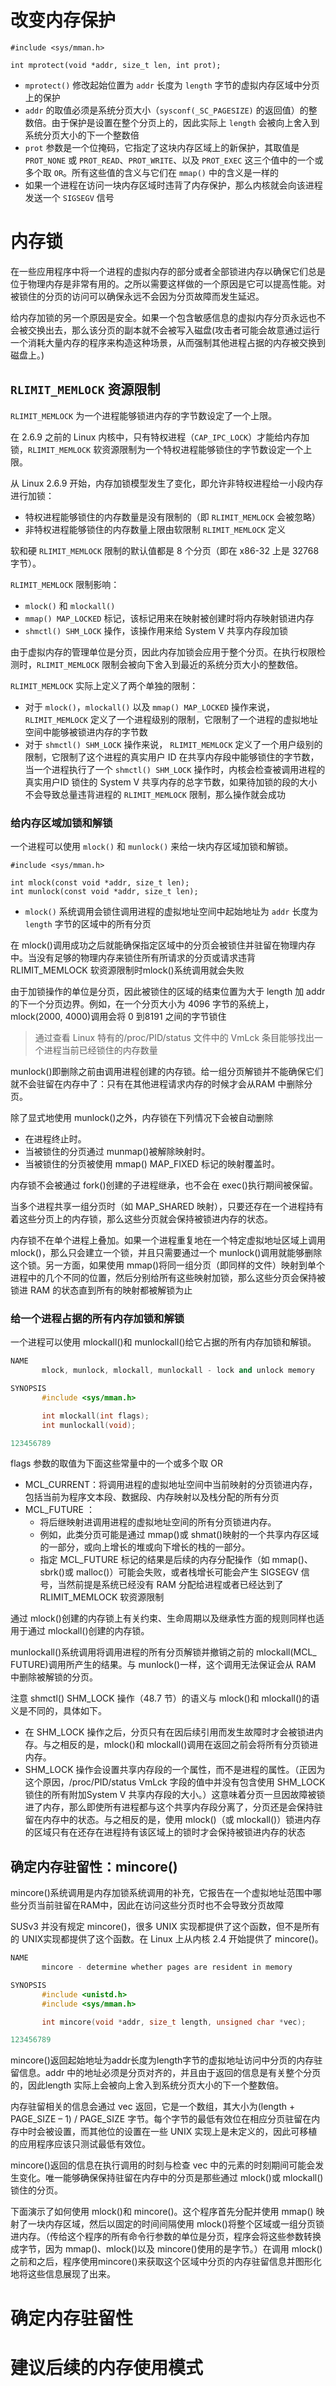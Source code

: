 # 改变内存保护

```
#include <sys/mman.h>

int mprotect(void *addr, size_t len, int prot);
```

- `mprotect()` 修改起始位置为 `addr` 长度为 `length` 字节的虚拟内存区域中分页上的保护
- `addr` 的取值必须是系统分页大小（`sysconf(_SC_PAGESIZE)` 的返回值）的整数倍。由于保护是设置在整个分页上的，因此实际上 `length` 会被向上舍入到系统分页大小的下一个整数倍
- `prot` 参数是一个位掩码，它指定了这块内存区域上的新保护，其取值是 `PROT_NONE` 或 `PROT_READ`、`PROT_WRITE`、以及 `PROT_EXEC` 这三个值中的一个或多个取 `OR`。所有这些值的含义与它们在 `mmap()` 中的含义是一样的
- 如果一个进程在访问一块内存区域时违背了内存保护，那么内核就会向该进程发送一个 `SIGSEGV` 信号

# 内存锁

在一些应用程序中将一个进程的虚拟内存的部分或者全部锁进内存以确保它们总是位于物理内存是非常有用的。之所以需要这样做的一个原因是它可以提高性能。对被锁住的分页的访问可以确保永远不会因为分页故障而发生延迟。

给内存加锁的另一个原因是安全。如果一个包含敏感信息的虚拟内存分页永远也不会被交换出去，那么该分页的副本就不会被写入磁盘(攻击者可能会故意通过运行一个消耗大量内存的程序来构造这种场景，从而强制其他进程占据的内存被交换到磁盘上。)

## `RLIMIT_MEMLOCK` 资源限制

`RLIMIT_MEMLOCK` 为一个进程能够锁进内存的字节数设定了一个上限。

在 2.6.9 之前的 Linux 内核中，只有特权进程（`CAP_IPC_LOCK`）才能给内存加锁，`RLIMIT_MEMLOCK` 软资源限制为一个特权进程能够锁住的字节数设定一个上限。

从 Linux 2.6.9 开始，内存加锁模型发生了变化，即允许非特权进程给一小段内存进行加锁：

- 特权进程能够锁住的内存数量是没有限制的（即 `RLIMIT_MEMLOCK` 会被忽略）
- 非特权进程能够锁住的内存数量上限由软限制 `RLIMIT_MEMLOCK` 定义

软和硬 `RLIMIT_MEMLOCK` 限制的默认值都是 8 个分页（即在 x86-32 上是 32768 字节）。

`RLIMIT_MEMLOCK` 限制影响：

- `mlock()` 和 `mlockall()`
- `mmap() MAP_LOCKED` 标记，该标记用来在映射被创建时将内存映射锁进内存
- `shmctl() SHM_LOCK` 操作，该操作用来给 System V 共享内存段加锁

由于虚拟内存的管理单位是分页，因此内存加锁会应用于整个分页。在执行权限检测时，`RLIMIT_MEMLOCK` 限制会被向下舍入到最近的系统分页大小的整数倍。

`RLIMIT_MEMLOCK`  实际上定义了两个单独的限制：

- 对于 `mlock()`，`mlockall()`  以及  `mmap() MAP_LOCKED`  操作来说，`RLIMIT_MEMLOCK` 定义了一个进程级别的限制，它限制了一个进程的虚拟地址空间中能够被锁进内存的字节数
- 对于 `shmctl() SHM_LOCK` 操作来说，  `RLIMIT_MEMLOCK`  定义了一个用户级别的限制，它限制了这个进程的真实用户 ID 在共享内存段中能够锁住的字节数，当一个进程执行了一个 `shmctl() SHM_LOCK` 操作时，内核会检查被调用进程的真实用户ID 锁住的 System V 共享内存的总字节数，如果待加锁的段的大小不会导致总量违背进程的  `RLIMIT_MEMLOCK`  限制，那么操作就会成功

### 给内存区域加锁和解锁

一个进程可以使用 `mlock()` 和 `munlock()` 来给一块内存区域加锁和解锁。

```
#include <sys/mman.h>

int mlock(const void *addr, size_t len);
int munlock(const void *addr, size_t len);
```

- `mlock()` 系统调用会锁住调用进程的虚拟地址空间中起始地址为 `addr` 长度为 `length` 字节的区域中的所有分页

在 mlock()调用成功之后就能确保指定区域中的分页会被锁住并驻留在物理内存中。当没有足够的物理内存来锁住所有所请求的分页或请求违背 RLIMIT_MEMLOCK 软资源限制时mlock()系统调用就会失败

由于加锁操作的单位是分页，因此被锁住的区域的结束位置为大于 length 加 addr 的下一个分页边界。例如，在一个分页大小为 4096 字节的系统上，mlock(2000, 4000)调用会将 0 到8191 之间的字节锁住

> 通过查看 Linux 特有的/proc/PID/status 文件中的 VmLck 条目能够找出一个进程当前已经锁住的内存数量

munlock()即删除之前由调用进程创建的内存锁。给一组分页解锁并不能确保它们就不会驻留在内存中了：只有在其他进程请求内存的时候才会从RAM 中删除分页。

除了显式地使用 munlock()之外，内存锁在下列情况下会被自动删除

- 在进程终止时。
- 当被锁住的分页通过 munmap()被解除映射时。
- 当被锁住的分页被使用 mmap() MAP_FIXED 标记的映射覆盖时。

内存锁不会被通过 fork()创建的子进程继承，也不会在 exec()执行期间被保留。

当多个进程共享一组分页时（如 MAP_SHARED 映射），只要还存在一个进程持有着这些分页上的内存锁，那么这些分页就会保持被锁进内存的状态。

内存锁不在单个进程上叠加。如果一个进程重复地在一个特定虚拟地址区域上调用mlock()，那么只会建立一个锁，并且只需要通过一个 munlock()调用就能够删除这个锁。另一方面，如果使用 mmap()将同一组分页（即同样的文件）映射到单个进程中的几个不同的位置，然后分别给所有这些映射加锁，那么这些分页会保持被锁进 RAM 的状态直到所有的映射都被解锁为止

### 给一个进程占据的所有内存加锁和解锁

一个进程可以使用 mlockall()和 munlockall()给它占据的所有内存加锁和解锁。

```cpp
NAME
       mlock, munlock, mlockall, munlockall - lock and unlock memory

SYNOPSIS
       #include <sys/mman.h>

       int mlockall(int flags);
       int munlockall(void);

123456789
```

flags 参数的取值为下面这些常量中的一个或多个取 OR

- MCL_CURRENT：将调用进程的虚拟地址空间中当前映射的分页锁进内存，包括当前为程序文本段、数据段、内存映射以及栈分配的所有分页
- MCL_FUTURE ：
  - 将后继映射进调用进程的虚拟地址空间的所有分页锁进内存。
  - 例如，此类分页可能是通过 mmap()或 shmat()映射的一个共享内存区域的一部分，或向上增长的堆或向下增长的栈的一部分。
  - 指定 MCL_FUTURE 标记的结果是后续的内存分配操作（如 mmap()、sbrk()或 malloc()）可能会失败，或者栈增长可能会产生 SIGSEGV 信号，当然前提是系统已经没有 RAM 分配给进程或者已经达到了 RLIMIT_MEMLOCK 软资源限制

通过 mlock()创建的内存锁上有关约束、生命周期以及继承性方面的规则同样也适用于通过 mlockall()创建的内存锁。

munlockall()系统调用将调用进程的所有分页解锁并撤销之前的 mlockall(MCL_ FUTURE)调用所产生的结果。与 munlock()一样，这个调用无法保证会从 RAM 中删除被解锁的分页。

注意 shmctl() SHM_LOCK 操作（48.7 节）的语义与 mlock()和 mlockall()的语义是不同的，具体如下。

- 在 SHM_LOCK 操作之后，分页只有在因后续引用而发生故障时才会被锁进内存。与之相反的是，mlock()和 mlockall()调用在返回之前会将所有分页锁进内存。
- SHM_LOCK 操作会设置共享内存段的一个属性，而不是进程的属性。（正因为这个原因，/proc/PID/status VmLck 字段的值中并没有包含使用 SHM_LOCK 锁住的所有附加System V 共享内存段的大小。）这意味着分页一旦因故障被锁进了内存，那么即使所有进程都与这个共享内存段分离了，分页还是会保持驻留在内存中的状态。与之相反的是，使用 mlock()（或 mlockall()）锁进内存的区域只有在还存在进程持有该区域上的锁时才会保持被锁进内存的状态

## 确定内存驻留性：mincore()

mincore()系统调用是内存加锁系统调用的补充，它报告在一个虚拟地址范围中哪些分页当前驻留在RAM中，因此在访问这些分页时也不会导致分页故障

SUSv3 并没有规定 mincore()，很多 UNIX 实现都提供了这个函数，但不是所有的 UNIX实现都提供了这个函数。在 Linux 上从内核 2.4 开始提供了 mincore()。

```cpp
NAME
       mincore - determine whether pages are resident in memory

SYNOPSIS
       #include <unistd.h>
       #include <sys/mman.h>

       int mincore(void *addr, size_t length, unsigned char *vec);

123456789
```

mincore()返回起始地址为addr长度为length字节的虚拟地址访问中分页的内存驻留信息。addr 中的地址必须是分页对齐的，并且由于返回的信息是有关整个分页的，因此length 实际上会被向上舍入到系统分页大小的下一个整数倍。

内存驻留相关的信息会通过 vec 返回，它是一个数组，其大小为(length + PAGE_SIZE – 1) / PAGE_SIZE 字节。每个字节的最低有效位在相应分页驻留在内存中时会被设置，而其他位的设置在一些 UNIX 实现上是未定义的，因此可移植的应用程序应该只测试最低有效位。

mincore()返回的信息在执行调用的时刻与检查 vec 中的元素的时刻期间可能会发生变化。唯一能够确保保持驻留在内存中的分页是那些通过 mlock()或 mlockall()锁住的分页。

下面演示了如何使用 mlock()和 mincore()。这个程序首先分配并使用 mmap()
映射了一块内存区域，然后以固定的时间间隔使用 mlock()将整个区域或一组分页锁进内存。（传给这个程序的所有命令行参数的单位是分页，程序会将这些参数转换成字节，因为 mmap()、mlock()以及 mincore()使用的是字节。）在调用 mlock()之前和之后，程序使用mincore()来获取这个区域中分页的内存驻留信息并图形化地将这些信息展现了出来。

# 确定内存驻留性



# 建议后续的内存使用模式

